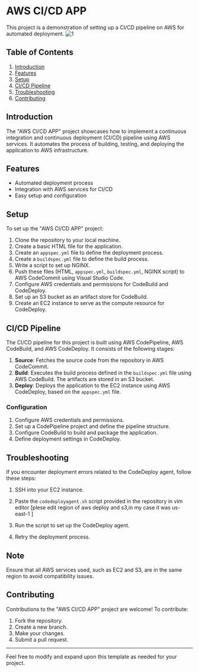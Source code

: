# AWS CI/CD APP

This project is a demonstration of setting up a CI/CD pipeline on AWS for automated deployment.
![1](https://github.com/tushar10898/aws-ci-cd-project/assets/165803170/78ce1f0c-5531-4e1e-ad63-d675dcb1dabd)

## Table of Contents
1. [Introduction](#introduction)
2. [Features](#features)
3. [Setup](#setup)
4. [CI/CD Pipeline](#ci-cd-pipeline)
5. [Troubleshooting](#troubleshooting)
6. [Contributing](#contributing)

## Introduction
The "AWS CI/CD APP" project showcases how to implement a continuous integration and continuous deployment (CI/CD) pipeline using AWS services. It automates the process of building, testing, and deploying the application to AWS infrastructure.

## Features
- Automated deployment process
- Integration with AWS services for CI/CD
- Easy setup and configuration

## Setup
To set up the "AWS CI/CD APP" project:
1. Clone the repository to your local machine.
2. Create a basic HTML file for the application.
3. Create an `appspec.yml` file to define the deployment process.
4. Create a `buildspec.yml` file to define the build process.
5. Write a script to set up NGINX.
6. Push these files (HTML, `appspec.yml`, `buildspec.yml`, NGINX script) to AWS CodeCommit using Visual Studio Code.
7. Configure AWS credentials and permissions for CodeBuild and CodeDeploy.
8. Set up an S3 bucket as an artifact store for CodeBuild.
9. Create an EC2 instance to serve as the compute resource for CodeDeploy.

## CI/CD Pipeline
The CI/CD pipeline for this project is built using AWS CodePipeline, AWS CodeBuild, and AWS CodeDeploy. It consists of the following stages:
1. **Source**: Fetches the source code from the repository in AWS CodeCommit.
2. **Build**: Executes the build process defined in the `buildspec.yml` file using AWS CodeBuild. The artifacts are stored in an S3 bucket.
3. **Deploy**: Deploys the application to the EC2 instance using AWS CodeDeploy, based on the `appspec.yml` file.

### Configuration
1. Configure AWS credentials and permissions.
2. Set up a CodePipeline project and define the pipeline structure.
3. Configure CodeBuild to build and package the application.
4. Define deployment settings in CodeDeploy.

## Troubleshooting
If you encounter deployment errors related to the CodeDeploy agent, follow these steps:
1. SSH into your EC2 instance.
2. Paste the `codedeployagent.sh` script provided in the repository in vim editor [plese edit region of aws deploy and s3,in my case it was us-east-1 ]
   
4. Run the script to set up the CodeDeploy agent.
5. Retry the deployment process.

## Note
Ensure that all AWS services used, such as EC2 and S3, are in the same region to avoid compatibility issues.

## Contributing
Contributions to the "AWS CI/CD APP" project are welcome! To contribute:
1. Fork the repository.
2. Create a new branch.
3. Make your changes.
4. Submit a pull request.

---

Feel free to modify and expand upon this template as needed for your project.
